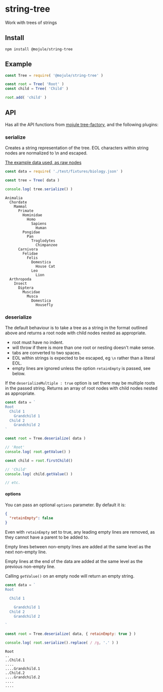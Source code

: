 # string-tree

Work with trees of strings

## Install

`npm install @mojule/string-tree`

## Example

```javascript
const Tree = require( '@mojule/string-tree' )

const root = Tree( 'Root' )
const child = Tree( 'Child' )

root.add( 'child' )
```

## API

Has all the API functions from
[mojule tree-factory](https://github.com/mojule/tree-factory), and the following
plugins:

### serialize

Creates a string representation of the tree. EOL characters within string nodes
are normalized to \n and escaped.

[The example data used, as raw nodes](/test/fixtures/biology.json)

```javascript
const data = require( './test/fixtures/biology.json' )

const tree = Tree( data )

console.log( tree.serialize() )
```

```
Animalia
  Chordate
    Mammal
      Primate
        Hominidae
          Homo
            Sapiens
              Human
        Pongidae
          Pan
            Troglodytes
              Chimpanzee
      Carnivora
        Felidae
          Felis
            Domestica
              House Cat
            Leo
              Lion
  Arthropoda
    Insect
      Diptera
        Muscidae
          Musca
            Domestica
              Housefly
```

### deserialize

The default behaviour is to take a tree as a string in the format outlined above and
returns a root node with child nodes nested as appropriate.

- root must have no indent.
- will throw if there is more than one root or nesting doesn't make sense.
- tabs are converted to two spaces.
- EOL within strings is expected to be escaped, eg `\n` rather than a literal
  EOL.
- empty lines are ignored unless the option `retainEmpty` is passed, see below.

If the `deserializeMultiple : true` option is set there may be multiple roots in the passed string.
Returns an array of root nodes with child nodes nested as appropriate.

```javascript
const data = `
Root
  Child 1
    Grandchild 1
  Child 2
    Grandchild 2
`

const root = Tree.deserialize( data )

// 'Root'
console.log( root.getValue() )

const child = root.firstChild()

// 'Child'
console.log( child.getValue() )

// etc.
```

#### options

You can pass an optional `options` parameter. By default it is:

```json
{
  "retainEmpty": false
}
```

Even with `retainEmpty` set to true, any leading empty lines are removed, as
they cannot have a parent to be added to.

Empty lines between non-empty lines are added at the same level as the next
non-empty line.

Empty lines at the end of the data are added at the same level as the previous
non-empty line.

Calling `getValue()` on an empty node will return an empty string.

```javascript
const data = `
Root

  Child 1

    Grandchild 1
  Child 2
    Grandchild 2

`

const root = Tree.deserialize( data, { retainEmpty: true } )

console.log( root.serialize().replace( / /g, '.' ) )
```

```
Root
..
..Child.1
....
....Grandchild.1
..Child.2
....Grandchild.2
....
....
```